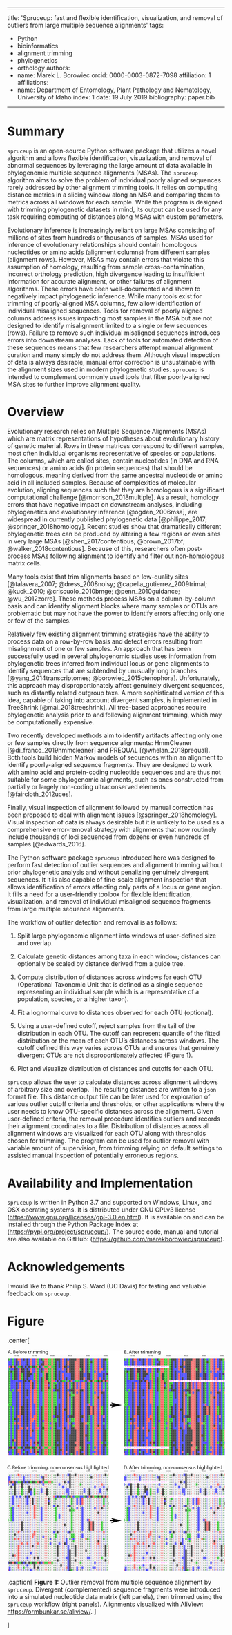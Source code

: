 
---
title: 'Spruceup: fast and flexible identification, visualization, and removal of outliers from large multiple sequence alignments'
tags:
  - Python
  - bioinformatics
  - alignment trimming
  - phylogenetics
  - orthology
authors:
  - name: Marek L. Borowiec
    orcid: 0000-0003-0872-7098
    affiliation: 1
affiliations:
 - name: Department of Entomology, Plant Pathology and Nematology, University of Idaho
   index: 1
date: 19 July 2019
bibliography: paper.bib
---

# Summary

``spruceup`` is an open-source Python software package that utilizes a novel algorithm and allows flexible identification, visualization, and removal of abnormal sequences by leveraging the large amount of data available in phylogenomic multiple sequence alignments (MSAs). The ``spruceup`` algorithm aims to solve the problem of individual poorly aligned sequences rarely addressed by other alignment trimming tools. It relies on computing distance metrics in a sliding window along an MSA and comparing them to metrics across all windows for each sample. While the program is designed with trimming phylogenetic datasets in mind, its output can be used for any task requiring computing of distances along MSAs with custom parameters.

Evolutionary inference is increasingly reliant on large MSAs consisting of millions of sites from hundreds or thousands of samples. MSAs used for inference of evolutionary relationships should contain homologous nucleotides or amino acids (alignment columns) from different samples (alignment rows). However, MSAs may contain errors that violate this assumption of homology, resulting from sample cross-contamination, incorrect orthology prediction, high divergence leading to insufficient information for accurate alignment, or other failures of alignment algorithms. These errors have been well-documented and shown to negatively impact phylogenetic inference. While many tools exist for trimming of poorly-aligned MSA columns, few allow identification of individual misaligned sequences. Tools for removal of poorly aligned columns address issues impacting most samples in the MSA but are not designed to identify misalignment limited to a single or few sequences (rows). Failure to remove such individual misaligned sequences introduces errors into downstream analyses. Lack of tools for automated detection of these sequences means that few researchers attempt manual alignment curation and many simply do not address them. Although visual inspection of data is always desirable, manual error correction is unsustainable with the alignment sizes used in modern phylogenetic studies. ``spruceup`` is intended to complement commonly used tools that filter poorly-aligned MSA sites to further improve alignment quality.

# Overview 

Evolutionary research relies on Multiple Sequence Alignments (MSAs) which are matrix representations of hypotheses about evolutionary history of genetic material. Rows in these matrices correspond to different samples, most often individual organisms representative of species or populations. The columns, which are called sites, contain nucleotides (in DNA and RNA sequences) or amino acids (in protein sequences) that should be homologous, meaning derived from the same ancestral nucleotide or amino acid in all included samples. Because of complexities of molecular evolution, aligning sequences such that they are homologous is a significant computational challenge [@morrison_2018multiple]. As a result, homology errors that have negative impact on downstream analyses, including phylogenetics and evolutionary inference [@ogden_2006msa], are widespread in currently published phylogenetic data [@philippe_2017; @springer_2018homology]. Recent studies show that dramatically different phylogenetic trees can be produced by altering a few regions or even sites in very large MSAs [@shen_2017contentious; @brown_2017bf; @walker_2018contentious]. Because of this, researchers often post-process MSAs following alignment to identify and filter out non-homologous matrix cells.

Many tools exist that trim alignments based on low-quality sites [@talavera_2007; @dress_2008noisy; @capella_gutierrez_2009trimal; @kuck_2010; @criscuolo_2010bmge; @penn_2010guidance; @wu_2012zorro]. These methods process MSAs on a column-by-column basis and can identify alignment blocks where many samples or OTUs are problematic but may not have the power to identify errors affecting only one or few of the samples.

Relatively few existing alignment trimming strategies have the ability to process data on a row-by-row basis and detect errors resulting from misalignment of one or few samples. An approach that has been successfully used in several phylogenomic studies uses information from phylogenetic trees inferred from individual locus or gene alignments to identify sequences that are subtended by unusually long branches [@yang_2014transcriptomes; @borowiec_2015ctenophora]. Unfortunately, this approach may disproportionately affect genuinely divergent sequences, such as distantly related outgroup taxa. A more sophisticated version of this idea, capable of taking into account divergent samples, is implemented in TreeShrink [@mai_2018treeshrink]. All tree-based approaches require phylogenetic analysis prior to and following alignment trimming, which may be computationally expensive.

Two recently developed methods aim to identify artifacts affecting only one or few samples directly from sequence alignments: HmmCleaner [@di_franco_2019hmmcleaner] and PREQUAL [@whelan_2018prequal]. Both tools build hidden Markov models of sequences within an alignment to identify poorly-aligned sequence fragments. They are designed to work with amino acid and protein-coding nucleotide sequences and are thus not suitable for some phylogenomic alignments, such as ones constructed from partially or largely non-coding ultraconserved elements [@faircloth_2012uces].

Finally, visual inspection of alignment followed by manual correction has been proposed to deal with alignment issues [@springer_2018homology]. Visual inspection of data is always desirable but it is unlikely to be used as a comprehensive error-removal strategy with alignments that now routinely include thousands of loci sequenced from dozens or even hundreds of samples [@edwards_2016].

The Python software package ``spruceup`` introduced here was designed to perform fast detection of outlier sequences and alignment trimming without prior phylogenetic analysis and without penalizing genuinely divergent sequences. It it is also capable of fine-scale alignment inspection that allows identification of errors affecting only parts of a locus or gene region. It fills a need for a user-friendly toolbox for flexible identification, visualization, and removal of individual misaligned sequence fragments from large multiple sequence alignments.

The workflow of outlier detection and removal is as follows: 

1. Split large phylogenomic alignment into windows of user-defined size and overlap.

2. Calculate genetic distances among taxa in each window; distances can optionally be scaled by distance derived from a guide tree.

3. Compute distribution of distances across windows for each OTU (Operational Taxonomic Unit that is defined as a single sequence representing an individual sample which is a representative of a population, species, or a higher taxon).

4. Fit a lognormal curve to distances observed for each OTU (optional).

5. Using a user-defined cutoff, reject samples from the tail of the distribution in each OTU. The cutoff can represent quantile of the fitted distribution or the mean of each OTU’s distances across windows. The cutoff defined this way varies across OTUs and ensures that genuinely divergent OTUs are not disproportionately affected (Figure 1).

6. Plot and visualize distribution of distances and cutoffs for each OTU.

``spruceup`` allows the user to calculate distances across alignment windows of arbitrary size and overlap. The resulting distances are written to a ``json`` format file. This distance output file can be later used for exploration of various outlier cutoff criteria and thresholds, or other applications where the user needs to know OTU-specific distances across the alignment. Given user-defined criteria, the removal procedure identifies outliers and records their alignment coordinates to a file. Distribution of distances across all alignment windows are visualized for each OTU along with thresholds chosen for trimming. The program can be used for outlier removal with variable amount of supervision, from trimming relying on default settings to assisted manual inspection of potentially erroneous regions.

# Availability and Implementation 

``spruceup`` is written in Python 3.7 and supported on Windows, Linux, and OSX operating systems. It is distributed under GNU GPLv3 license (https://www.gnu.org/licenses/gpl-3.0.en.html). It is available on and can be installed through the Python Package Index at (https://pypi.org/project/spruceup/). The source code, manual and tutorial are also available on GitHub: (https://github.com/marekborowiec/spruceup).

# Acknowledgements

I would like to thank Philip S. Ward (UC Davis) for testing and valuable feedback on ``spruceup``.

# Figure

.center[

![figure1](spruceup-fig1.png)

.caption[
**Figure 1:** Outlier removal from multiple sequence alignment by ``spruceup``. Divergent (complemented) sequence fragments were introduced into a simulated nucleotide data matrix (left panels), then trimmed using the ``spruceup`` workflow (right panels). Alignments visualized with AliView: https://ormbunkar.se/aliview/.
]

]
